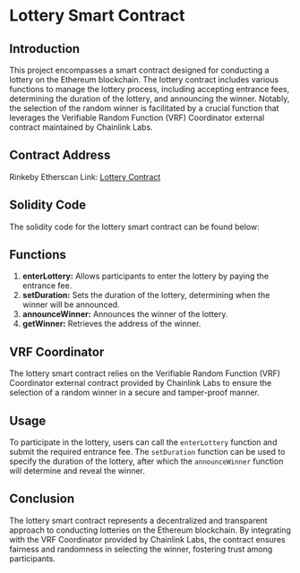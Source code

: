 # Lottery Smart Contract

## Introduction
This project encompasses a smart contract designed for conducting a lottery on the Ethereum blockchain. The lottery contract includes various functions to manage the lottery process, including accepting entrance fees, determining the duration of the lottery, and announcing the winner. Notably, the selection of the random winner is facilitated by a crucial function that leverages the Verifiable Random Function (VRF) Coordinator external contract maintained by Chainlink Labs.

## Contract Address
Rinkeby Etherscan Link: [Lottery Contract](https://rinkeby.etherscan.io/address/0x6AEfe817629bEDFb9E0b33dA20fB0D58A76A1F42)

## Solidity Code
The solidity code for the lottery smart contract can be found below:


## Functions
1. **enterLottery:** Allows participants to enter the lottery by paying the entrance fee.
2. **setDuration:** Sets the duration of the lottery, determining when the winner will be announced.
3. **announceWinner:** Announces the winner of the lottery.
4. **getWinner:** Retrieves the address of the winner.

## VRF Coordinator
The lottery smart contract relies on the Verifiable Random Function (VRF) Coordinator external contract provided by Chainlink Labs to ensure the selection of a random winner in a secure and tamper-proof manner.

## Usage
To participate in the lottery, users can call the `enterLottery` function and submit the required entrance fee. The `setDuration` function can be used to specify the duration of the lottery, after which the `announceWinner` function will determine and reveal the winner.

## Conclusion
The lottery smart contract represents a decentralized and transparent approach to conducting lotteries on the Ethereum blockchain. By integrating with the VRF Coordinator provided by Chainlink Labs, the contract ensures fairness and randomness in selecting the winner, fostering trust among participants.
